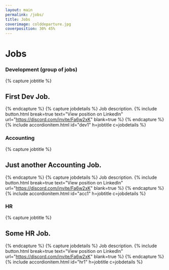 ```yaml
---
layout: main
permalink: /jobs/
title: Jobs
coverimage: colddeparture.jpg
coverposition: 30% 45%
---
```


# Jobs
<div class="accordion accordion-flush mb-4" id="accordion">
<h3>Development (group of jobs)</h3>

{% capture jobtitle %}
## First Dev Job.
{% endcapture %}
{% capture jobdetails %}
Job description.
{% include button.html break=true text="View position on LinkedIn" url="https://discord.com/invite/Fa6w2xK" blank=true %}
{% endcapture %}
{% include accordionitem.html id="dev1" h=jobtitle c=jobdetails %}


<h3>Accounting</h3>

{% capture jobtitle %}
## Just another Accounting Job.
{% endcapture %}
{% capture jobdetails %}
Job description.
{% include button.html break=true text="View position on LinkedIn" url="https://discord.com/invite/Fa6w2xK" blank=true %}
{% endcapture %}
{% include accordionitem.html id="acc1" h=jobtitle c=jobdetails %}

<h3>HR</h3>

{% capture jobtitle %}
## Some HR Job.
{% endcapture %}
{% capture jobdetails %}
Job description.
{% include button.html break=true text="View position on LinkedIn" url="https://discord.com/invite/Fa6w2xK" blank=true %}
{% endcapture %}
{% include accordionitem.html id="hr1" h=jobtitle c=jobdetails %}
</div>